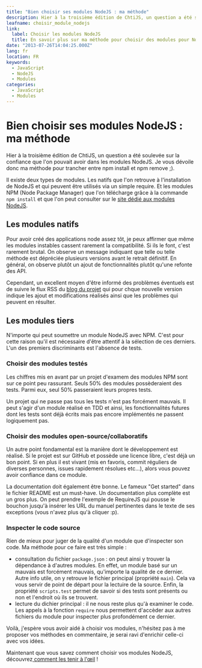 ```yaml
---
title: "Bien choisir ses modules NodeJS : ma méthode"
description: Hier à la troisième édition de ChtiJS, un question a été soulevée sur la confiance que l'on pouvait avoir dans les modules NodeJS. Je vous dévoile donc ma méthode pour trancher entre npm install et npm remove ;).
leafname: choisir_module_nodejs
link:
  label: Choisir les modules NodeJS
  title: En savoir plus sur ma méthode pour choisir des modules pour NodeJS
date: "2013-07-26T14:04:25.000Z"
lang: fr
location: FR
keywords:
  - JavaScript
  - NodeJS
  - Modules
categories:
  - JavaScript
  - Modules
---
```


# Bien choisir ses modules NodeJS : ma méthode

Hier à la troisième édition de ChtiJS, un question a été soulevée sur la confiance que l'on pouvait avoir dans les modules NodeJS. Je vous dévoile donc ma méthode pour trancher entre npm install et npm remove ;).

Il existe deux types de modules. Les natifs que l'on retrouve à l'installation de NodeJS et qui peuvent être utilisés via un simple require. Et les modules NPM (Node Package Manager) que l'on télécharge grâce à la commande `npm install` et que l'on peut consulter sur le [site dédié aux modules NodeJS](http://npmjs.org "Voir le site des modules NodeJS").

## Les modules natifs

Pour avoir créé des applications node assez tôt, je peux affirmer que même les modules instables cassent rarement la compatibilité. Si ils le font, c'est rarement brutal. On observe un message indiquant que telle ou telle méthode est dépréciée plusieurs versions avant le retrait définitif. En général, on observe plutôt un ajout de fonctionnalités plutôt qu'une refonte des API.

Cependant, un excellent moyen d'être informé des problèmes éventuels est de suivre le flux RSS du [blog du projet](http://blog.nodejs.org/ "Se rednre sur le blog de NodeJS") qui pour chque nouvelle version indique les ajout et modifications réalisés ainsi que les problèmes qui peuvent en résulter.

## Les modules tiers

N'importe qui peut soumettre un module NodeJS avec NPM. C'est pour cette raison qu'il est nécessaire d'être attentif à la sélection de ces derniers. L'un des premiers discriminants est l'absence de tests.

### Choisir des modules testés

Les chiffres mis en avant par un projet d'examem des modules NPM sont sur ce point peu rassurant. Seuls 50% des modules possèderaient des tests. Parmi eux, seul 50% passeraient leurs propres tests.

Un projet qui ne passe pas tous les tests n'est pas forcément mauvais. Il peut s'agir d'un module réalisé en TDD et ainsi, les fonctionnalités futures dont les tests sont déjà écrits mais pas encore implémentés ne passent logiquement pas.

### Choisir des modules open-source/collaboratifs

Un autre point fondamental est la manière dont le développement est réalisé. Si le projet est sur GitHub et possède une licence libre, c'est déjà un bon point. Si en plus il est vivant (mis en favoris, commit réguliers de diverses personnes, issues rapidement résolues etc...), alors vous pouvez avoir confiance dans ce module.

La documentation doit également être bonne. Le fameux "Get started" dans le fichier README est un must-have. Un documentation plus complète est un gros plus. On peut prendre l'exemple de RequireJS qui pousse le bouchon jusqu'à insérer les URL du manuel pertinentes dans le texte de ses exceptions (vous n'avez plus qu'à cliquer :p).

### Inspecter le code source

Rien de mieux pour juger de la qualité d'un module que d'inspecter son code. Ma méthode pour ce faire est très simple :

- consultation du fichier `package.json` : on peut ainsi y trouver la dépendance à d'autres modules. En effet, un module basé sur un mauvais est forcément mauvais, qu'importe la qualité de ce dernier. Autre info utile, on y retrouve le fichier principal (propriété `main`). Cela va vous servir de point de départ pour la lectuire de la source. Enfin, la propriété `scripts.test` permet de savoir si des tests sont présents ou non et l'endroit où ils se trouvent.
- lecture du dichier principal : il ne nous reste plus qu'à examiner le code. Les appels à la fonction `require` nous permettent d'accèder aux autres fichiers du module pour inspecter plus profondément ce dernier.

Voilà, j'espère vous avoir aidé à choisir vos modules, n'hésitez pas à me proposer vos méthodes en commentaire, je serai ravi d'enrichir celle-ci avec vos idées.

Maintenant que vous savez comment choisir vos modules NodeJS, découvrez[ comment les tenir à l'œil](./watchdeps.md "En savoir plus à propos de watchdeps") !
